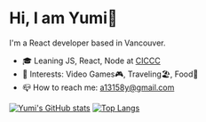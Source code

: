 # Hi, I am Yumi👋
I'm a React developer based in Vancouver.

- 🎓 Leaning JS, React, Node at [CICCC](https://ciccc.ca/)
- 💓 Interests: Video Games🎮, Traveling🏖, Food🍖
- 📪 How to reach me: a13158y@gmail.com

[![Yumi's GitHub stats](https://github-readme-stats.vercel.app/api?username=YumiKimbara&theme=react&show_icons=true)](https://github.com/YumiKimbara/github-readme-stats)
[![Top Langs](https://github-readme-stats.vercel.app/api/top-langs/?username=YumiKimbara&theme=react&show_icons=true&layout=compact)](https://github.com/YumiKimbara/github-readme-stats)

